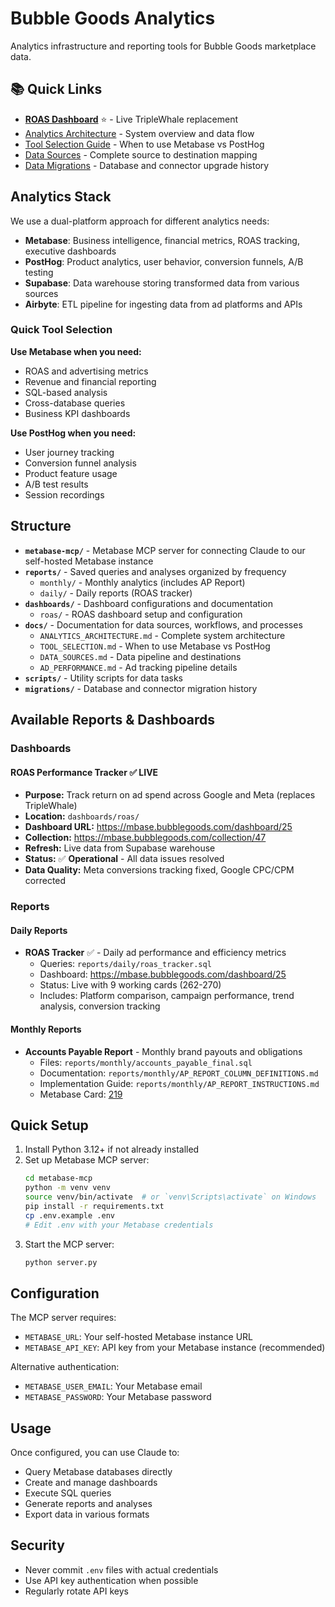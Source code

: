 # Bubble Goods Analytics

Analytics infrastructure and reporting tools for Bubble Goods marketplace data.

## 📚 Quick Links

- **[ROAS Dashboard](https://mbase.bubblegoods.com/dashboard/25)** ⭐ - Live TripleWhale replacement
- [Analytics Architecture](docs/ANALYTICS_ARCHITECTURE.md) - System overview and data flow
- [Tool Selection Guide](docs/TOOL_SELECTION.md) - When to use Metabase vs PostHog  
- [Data Sources](docs/DATA_SOURCES.md) - Complete source to destination mapping
- [Data Migrations](migrations/) - Database and connector upgrade history

## Analytics Stack

We use a dual-platform approach for different analytics needs:

- **Metabase**: Business intelligence, financial metrics, ROAS tracking, executive dashboards
- **PostHog**: Product analytics, user behavior, conversion funnels, A/B testing
- **Supabase**: Data warehouse storing transformed data from various sources
- **Airbyte**: ETL pipeline for ingesting data from ad platforms and APIs

### Quick Tool Selection

**Use Metabase when you need:**
- ROAS and advertising metrics
- Revenue and financial reporting  
- SQL-based analysis
- Cross-database queries
- Business KPI dashboards

**Use PostHog when you need:**
- User journey tracking
- Conversion funnel analysis
- Product feature usage
- A/B test results
- Session recordings

## Structure

- **`metabase-mcp/`** - Metabase MCP server for connecting Claude to our self-hosted Metabase instance
- **`reports/`** - Saved queries and analyses organized by frequency
  - `monthly/` - Monthly analytics (includes AP Report)
  - `daily/` - Daily reports (ROAS tracker)
- **`dashboards/`** - Dashboard configurations and documentation
  - `roas/` - ROAS dashboard setup and configuration
- **`docs/`** - Documentation for data sources, workflows, and processes
  - `ANALYTICS_ARCHITECTURE.md` - Complete system architecture
  - `TOOL_SELECTION.md` - When to use Metabase vs PostHog
  - `DATA_SOURCES.md` - Data pipeline and destinations
  - `AD_PERFORMANCE.md` - Ad tracking pipeline details
- **`scripts/`** - Utility scripts for data tasks
- **`migrations/`** - Database and connector migration history

## Available Reports & Dashboards

### Dashboards

#### ROAS Performance Tracker ✅ **LIVE**
- **Purpose:** Track return on ad spend across Google and Meta (replaces TripleWhale)
- **Location:** `dashboards/roas/`
- **Dashboard URL:** https://mbase.bubblegoods.com/dashboard/25
- **Collection:** https://mbase.bubblegoods.com/collection/47
- **Refresh:** Live data from Supabase warehouse
- **Status:** ✅ **Operational** - All data issues resolved
- **Data Quality:** Meta conversions tracking fixed, Google CPC/CPM corrected

### Reports

#### Daily Reports
- **ROAS Tracker** ✅ - Daily ad performance and efficiency metrics
  - Queries: `reports/daily/roas_tracker.sql` 
  - Dashboard: https://mbase.bubblegoods.com/dashboard/25
  - Status: Live with 9 working cards (262-270)
  - Includes: Platform comparison, campaign performance, trend analysis, conversion tracking

#### Monthly Reports
- **Accounts Payable Report** - Monthly brand payouts and obligations
  - Files: `reports/monthly/accounts_payable_final.sql`
  - Documentation: `reports/monthly/AP_REPORT_COLUMN_DEFINITIONS.md`
  - Implementation Guide: `reports/monthly/AP_REPORT_INSTRUCTIONS.md`
  - Metabase Card: [219](https://mbase.bubblegoods.com/card/219)

## Quick Setup

1. Install Python 3.12+ if not already installed
2. Set up Metabase MCP server:
   ```bash
   cd metabase-mcp
   python -m venv venv
   source venv/bin/activate  # or `venv\Scripts\activate` on Windows
   pip install -r requirements.txt
   cp .env.example .env
   # Edit .env with your Metabase credentials
   ```
3. Start the MCP server:
   ```bash
   python server.py
   ```

## Configuration

The MCP server requires:
- `METABASE_URL`: Your self-hosted Metabase instance URL
- `METABASE_API_KEY`: API key from your Metabase instance (recommended)

Alternative authentication:
- `METABASE_USER_EMAIL`: Your Metabase email
- `METABASE_PASSWORD`: Your Metabase password

## Usage

Once configured, you can use Claude to:
- Query Metabase databases directly
- Create and manage dashboards
- Execute SQL queries
- Generate reports and analyses
- Export data in various formats

## Security

- Never commit `.env` files with actual credentials
- Use API key authentication when possible
- Regularly rotate API keys